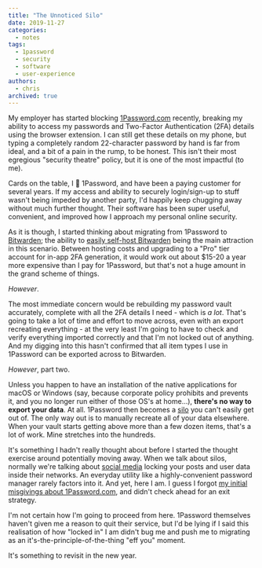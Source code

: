 ```yaml
---
title: "The Unnoticed Silo"
date: 2019-11-27
categories:
  - notes
tags:
  - 1password
  - security
  - software
  - user-experience
authors:
  - chris
archived: true
---
```


My employer has started blocking [1Password.com](https://1password.com/) recently, breaking my ability to access my passwords and Two-Factor Authentication (2FA) details using the browser extension. I can still get these details on my phone, but typing a completely random 22-character password by hand is far from ideal, and a bit of a pain in the rump, to be honest. This isn't their most egregious "security theatre" policy, but it is one of the most impactful (to me).

Cards on the table, I 💖 1Password, and have been a paying customer for several years. If my access and ability to securely login/sign-up to stuff wasn't being impeded by another party, I'd happily keep chugging away without much further thought. Their software has been super useful, convenient, and improved how I approach my personal online security.

As it is though, I started thinking about migrating from 1Password to [Bitwarden](https://bitwarden.com/); the ability to [easily self-host Bitwarden](https://do.co/2tMg4KV) being the main attraction in this scenario. Between hosting costs and upgrading to a "Pro" tier account for in-app 2FA generation, it would work out about $15-20 a year more expensive than I pay for 1Password, but that's not a huge amount in the grand scheme of things.

_However_.

The most immediate concern would be rebuilding my password vault accurately, complete with all the 2FA details I need - which is _a lot_. That's going to take a lot of time and effort to move across, even with an export recreating everything - at the very least I'm going to have to check and verify everything imported correctly and that I'm not locked out of anything. And my digging into this hasn't confirmed that all item types I use in 1Password can be exported across to Bitwarden.

_However_, part two.

Unless you happen to have an installation of the native applications for macOS or Windows (say, because corporate policy prohibits and prevents it, and you no longer run either of those OS's at home…), **there's no way to export your data**. At all. 1Password then becomes a [silo](https://indieweb.org/silo) you can't easily get out of. The only way out is to manually recreate all of your data elsewhere. When your vault starts getting above more than a few dozen items, that's a lot of work. Mine stretches into the hundreds.

It's something I hadn't really thought about before I started the thought exercise around potentially moving away. When we talk about silos, normally we're talking about [social media](https://indieweb.org/social_media) locking your posts and user data inside their networks. An everyday utility like a highly-convenient password manager rarely factors into it. And yet, here I am. I guess I forgot [my initial misgivings about 1Password.com](/blog/1password-no-longer-selling-standalone-licenses/), and didn't check ahead for an exit strategy.

I'm not certain how I'm going to proceed from here. 1Password themselves haven't given me a reason to quit their service, but I'd be lying if I said this realisation of how "locked in" I am didn't bug me and push me to migrating as an it's-the-principle-of-the-thing "eff you" moment.

It's something to revisit in the new year.
